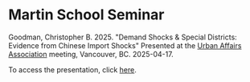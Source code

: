 # Martin School Seminar

Goodman, Christopher B. 2025. "Demand Shocks & Special Districts: Evidence from Chinese Import Shocks" Presented at the [Urban Affairs Association](https://www.urbanaffairsassociation.org) meeting, Vancouver, BC. 2025-04-17.

To access the presentation, click [here](https://cbgoodman.github.io/2025-02-14-martinschool/goodman-2025-uaa.html).